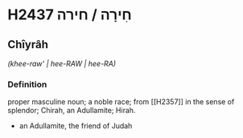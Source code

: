 # H2437 חִירָה / חירה

## Chîyrâh

_(khee-raw' | hee-RAW | hee-RA)_

### Definition

proper masculine noun; a noble race; from [[H2357]] in the sense of splendor; Chirah, an Adullamite; Hirah.

- an Adullamite, the friend of Judah
